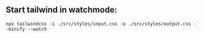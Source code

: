 ## Start tailwind in watchmode:
`npx tailwindcss -i ./src/styles/input.css -o ./src/styles/output.css --minify --watch`
